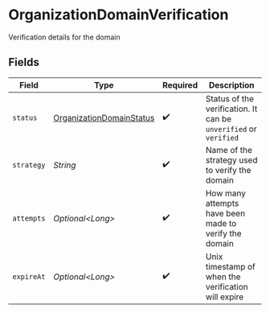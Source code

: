 # OrganizationDomainVerification

Verification details for the domain


## Fields

| Field                                                                           | Type                                                                            | Required                                                                        | Description                                                                     |
| ------------------------------------------------------------------------------- | ------------------------------------------------------------------------------- | ------------------------------------------------------------------------------- | ------------------------------------------------------------------------------- |
| `status`                                                                        | [OrganizationDomainStatus](../../models/components/OrganizationDomainStatus.md) | :heavy_check_mark:                                                              | Status of the verification. It can be `unverified` or `verified`                |
| `strategy`                                                                      | *String*                                                                        | :heavy_check_mark:                                                              | Name of the strategy used to verify the domain                                  |
| `attempts`                                                                      | *Optional\<Long>*                                                               | :heavy_check_mark:                                                              | How many attempts have been made to verify the domain                           |
| `expireAt`                                                                      | *Optional\<Long>*                                                               | :heavy_check_mark:                                                              | Unix timestamp of when the verification will expire                             |